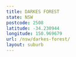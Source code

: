 ```yaml
---
title: DARKES FOREST
state: NSW
postcode: 2508
latitude: -34.230944
longitude: 150.969679
url: /nsw/darkes-forest/
layout: suburb
---
```

